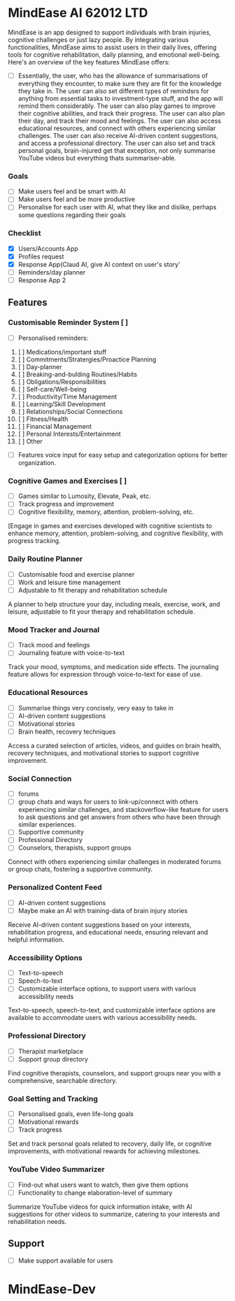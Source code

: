 # MindEase AI 62012 LTD

MindEase is an app designed to support individuals with brain injuries, cognitive challenges or just lazy people. By integrating various functionalities, MindEase aims to assist users in their daily lives, offering tools for cognitive rehabilitation, daily planning, and emotional well-being. Here's an overview of the key features MindEase offers:

- [ ] Essentially, the user, who has the allowance of summarisations of everything they encounter, to make sure they are fit for the knowledge they take in. The user can also set different types of remindsrs for anything from essential tasks to investment-type stuff, and the app will remind them considerably. The user can also play games to improve their cognitive abilities, and track their progress. The user can also plan their day, and track their mood and feelings. The user can also access educational resources, and connect with others experiencing similar challenges. The user can also receive AI-driven content suggestions, and access a professional directory. The user can also set and track personal goals, brain-injured get that exception, not only  summarise YouTube videos but everything thats summariser-able.

### Goals

- [ ] Make users feel and be smart with AI
- [ ] Make users feel and be more productive
- [ ] Personalise for each user with AI, what they like and dislike, perhaps some questions regarding their goals

### Checklist

- [X] Users/Accounts App
- [X] Profiles request
- [X] Response App(Claud AI, give AI context on user's story'
- [ ] Reminders/day planner
- [ ] Response App 2

## Features

### Customisable Reminder System [ ]

- [ ] Personalised reminders:

1. [ ] Medications/important stuff
2. [ ] Commitments/Stratergies/Proactice Planning
3. [ ] Day-planner
4. [ ] Breaking-and-bulding Routines/Habits
5. [ ] Obligations/Responsibilities
6. [ ] Self-care/Well-being
7. [ ] Productivity/Time Management
8. [ ] Learning/Skill Development
9. [ ] Relationships/Social Connections
1. [ ] Fitness/Health
1. [ ] Financial Management
1. [ ] Personal Interests/Entertainment
1. [ ] Other

- [ ] Features voice input for easy setup and categorization options for better organization.

### Cognitive Games and Exercises [ ]

- [ ] Games similar to Lumosity, Elevate, Peak, etc.
- [ ] Track progress and improvement
- [ ] Cognitive flexibility, memory, attention, problem-solving, etc.

 [Engage in games and exercises developed with cognitive scientists to enhance memory, attention, problem-solving, and cognitive flexibility, with progress tracking.

### Daily Routine Planner

- [ ] Customisable food and exercise planner
- [ ] Work and leisure time management
- [ ] Adjustable to fit therapy and rehabilitation schedule

A planner to help structure your day, including meals, exercise, work, and leisure, adjustable to fit your therapy and rehabilitation schedule.

### Mood Tracker and Journal

- [ ] Track mood and feelings
- [ ] Journaling feature with voice-to-text

Track your mood, symptoms, and medication side effects. The journaling feature allows for expression through voice-to-text for ease of use.

### Educational Resources

- [ ] Summarise things very concisely, very easy to take in
- [ ] AI-driven content suggestions
- [ ] Motivational stories
- [ ] Brain health, recovery techniques

Access a curated selection of articles, videos, and guides on brain health, recovery techniques, and motivational stories to support cognitive improvement.

### Social Connection

- [ ] forums
- [ ] group chats and ways for users to link-up/connect with others experiencing similar challenges, and stackoverflow-like feature for users to ask questions and get answers from others who have been through similar experiences.
- [ ] Supportive community
- [ ] Professional Directory
- [ ] Counselors, therapists, support groups

Connect with others experiencing similar challenges in moderated forums or group chats, fostering a supportive community.

### Personalized Content Feed

- [ ] AI-driven content suggestions
- [ ] Maybe make an AI with training-data of brain injury stories

Receive AI-driven content suggestions based on your interests, rehabilitation progress, and educational needs, ensuring relevant and helpful information.

### Accessibility Options

- [ ] Text-to-speech
- [ ] Speech-to-text
- [ ] Customizable interface options, to support users with various accessibility needs

Text-to-speech, speech-to-text, and customizable interface options are available to accommodate users with various accessibility needs.

### Professional Directory

- [ ] Therapist marketplace
- [ ] Support group directory

Find cognitive therapists, counselors, and support groups near you with a comprehensive, searchable directory.

### Goal Setting and Tracking

- [ ] Personalised goals, even life-long goals
- [ ] Motivational rewards
- [ ] Track progress

Set and track personal goals related to recovery, daily life, or cognitive improvements, with motivational rewards for achieving milestones.

### YouTube Video Summarizer

- [ ] Find-out what users want to watch, then give them options
- [ ] Functionality to change elaboration-level of summary

Summarize YouTube videos for quick information intake, with AI suggestions for other videos to summarize, catering to your interests and rehabilitation needs.

## Support

- [ ] Make support available for users

# MindEase-Dev
